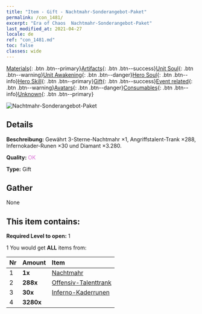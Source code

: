```yaml
---
title: "Item - Gift - Nachtmahr-Sonderangebot-Paket"
permalink: /con_1481/
excerpt: "Era of Chaos  Nachtmahr-Sonderangebot-Paket"
last_modified_at: 2021-04-27
locale: de
ref: "con_1481.md"
toc: false
classes: wide
---
```

 [Materials](/ItemsDE/){: .btn .btn--primary}[Artifacts](/ItemsDE/Artifacts/){: .btn .btn--success}[Unit Soul](/ItemsDE/UnitSoul/){: .btn .btn--warning}[Unit Awakening](/ItemsDE/UnitAwakening/){: .btn .btn--danger}[Hero Soul](/ItemsDE/HeroSoul/){: .btn .btn--info}[Hero Skill](/ItemsDE/HeroSkill/){: .btn .btn--primary}[Gift](/ItemsDE/Gift/){: .btn .btn--success}[Event related](/ItemsDE/Events/){: .btn .btn--warning}[Avatars](/ItemsDE/Avatars/){: .btn .btn--danger}[Consumables](/ItemsDE/Consumables/){: .btn .btn--info}[Unknown](/ItemsDE/Unknown/){: .btn .btn--primary}

 ![Nachtmahr-Sonderangebot-Paket](/images/t/i_907095.png)

## Details
 **Beschreibung:** Gewährt 3-Sterne-Nachtmahr ×1, Angriffstalent-Trank ×288, Infernokader-Runen ×30 und Diamant ×3.280.

 **Quality:** <span style="color: #DA70D6">OK</span>

 **Type:** Gift

## Gather

  None

## This item contains:

 **Required Level to open:** 1

 1 You would get **ALL** items  from:

  | Nr | Amount |     Item    |
  |:---|:-------|:------------|
  | 1 |  **1x** | [Nachtmahr](/de/units/Nightmare/) |  | 
  | 2 |  **288x** | [Offensiv-Talenttrank](/ItemsDE/con_786/) |  | 
  | 3 |  **30x** | [Inferno-Kaderrunen](/ItemsDE/con_777/) |  | 
  | 4 |  **3280x** | <i class="fas fa-gem"/> |  | 
